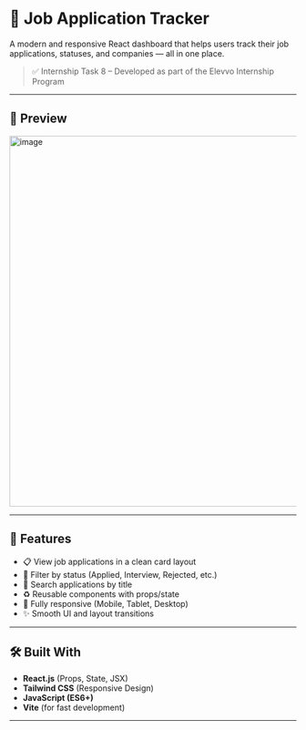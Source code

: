 # 📂 Job Application Tracker

A modern and responsive React dashboard that helps users track their job applications, statuses, and companies — all in one place.

> ✅ Internship Task 8 – Developed as part of the Elevvo Internship Program

---

## 📸 Preview

<img width="797" height="651" alt="image" src="https://github.com/user-attachments/assets/bd03633b-09a7-46e5-87d2-47201af27865" />


---

## 🚀 Features

- 📋 View job applications in a clean card layout
- 🎯 Filter by status (Applied, Interview, Rejected, etc.)
- 🔎 Search applications by title
- ♻️ Reusable components with props/state
- 🧩 Fully responsive (Mobile, Tablet, Desktop)
- ✨ Smooth UI and layout transitions

---

## 🛠️ Built With

- **React.js** (Props, State, JSX)
- **Tailwind CSS** (Responsive Design)
- **JavaScript (ES6+)**
- **Vite** (for fast development)

---
